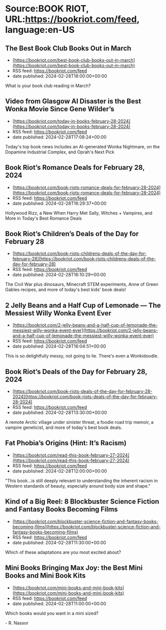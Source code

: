 # Source:BOOK RIOT, URL:https://bookriot.com/feed, language:en-US

## The Best Book Club Books Out in March
 - [https://bookriot.com/best-book-club-books-out-in-march](https://bookriot.com/best-book-club-books-out-in-march)
 - RSS feed: https://bookriot.com/feed
 - date published: 2024-02-28T18:00:00+00:00

What is your book club reading in March?

## Video from Glasgow AI Disaster is the Best Wonka Movie Since Gene Wilder’s
 - [https://bookriot.com/today-in-books-february-28-2024](https://bookriot.com/today-in-books-february-28-2024)
 - RSS feed: https://bookriot.com/feed
 - date published: 2024-02-28T17:08:24+00:00

Today's top book news includes an AI-generated Wonka Nightmare, on the Dopamine Industrial Complex, and Oprah's Next Pick

## Book Riot’s Romance Deals for February 28, 2024
 - [https://bookriot.com/book-riots-romance-deals-for-february-28-2024](https://bookriot.com/book-riots-romance-deals-for-february-28-2024)
 - RSS feed: https://bookriot.com/feed
 - date published: 2024-02-28T16:29:37+00:00

Hollywood Rizz, a New When Harry Met Sally, Witches + Vampires, and More in Today's Best Romance Deals

## Book Riot’s Children’s Deals of the Day for February 28
 - [https://bookriot.com/book-riots-childrens-deals-of-the-day-for-february-28](https://bookriot.com/book-riots-childrens-deals-of-the-day-for-february-28)
 - RSS feed: https://bookriot.com/feed
 - date published: 2024-02-28T16:10:29+00:00

The Civil War plus dinosaurs, Minecraft STEM experiments, Anne of Green Gables recipes, and more of today's best kids' book deals!

## 2 Jelly Beans and a Half Cup of Lemonade — The Messiest Willy Wonka Event Ever
 - [https://bookriot.com/2-jelly-beans-and-a-half-cup-of-lemonade-the-messiest-willy-wonka-event-ever](https://bookriot.com/2-jelly-beans-and-a-half-cup-of-lemonade-the-messiest-willy-wonka-event-ever)
 - RSS feed: https://bookriot.com/feed
 - date published: 2024-02-28T16:04:51+00:00

This is so delightfully messy, not going to lie. There's even a Wonkidoodle.

## Book Riot’s Deals of the Day for February 28, 2024
 - [https://bookriot.com/book-riots-deals-of-the-day-for-february-28-2024](https://bookriot.com/book-riots-deals-of-the-day-for-february-28-2024)
 - RSS feed: https://bookriot.com/feed
 - date published: 2024-02-28T13:30:00+00:00

A remote Arctic village under sinister threat, a foodie road trip memoir, a vampire geneticist, and more of today's best book deals.

## Fat Phobia’s Origins (Hint: It’s Racism)
 - [https://bookriot.com/read-this-book-february-27-2024](https://bookriot.com/read-this-book-february-27-2024)
 - RSS feed: https://bookriot.com/feed
 - date published: 2024-02-28T12:00:00+00:00

"This book...is still deeply relevant to understanding the inherent racism in Western standards of beauty, especially around body size and shape."

## Kind of a Big Reel: 8 Blockbuster Science Fiction and Fantasy Books Becoming Films
 - [https://bookriot.com/blockbuster-science-fiction-and-fantasy-books-becoming-films](https://bookriot.com/blockbuster-science-fiction-and-fantasy-books-becoming-films)
 - RSS feed: https://bookriot.com/feed
 - date published: 2024-02-28T11:30:00+00:00

Which of these adaptations are you most excited about?

## Mini Books Bringing Max Joy: the Best Mini Books and Mini Book Kits
 - [https://bookriot.com/mini-books-and-mini-book-kits](https://bookriot.com/mini-books-and-mini-book-kits)
 - RSS feed: https://bookriot.com/feed
 - date published: 2024-02-28T11:00:00+00:00

Which books would you want in a mini sized?<p>- R. Nassor</p>

